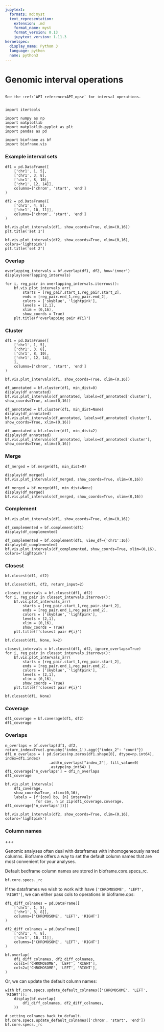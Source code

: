 ```yaml
---
jupytext:
  formats: md:myst
  text_representation:
    extension: .md
    format_name: myst
    format_version: 0.13
    jupytext_version: 1.11.3
kernelspec:
  display_name: Python 3
  language: python
  name: python3
---
```


# Genomic interval operations 

```{eval-rst}

See the :ref:`API reference<API_ops>` for interval operations.


```


```{code-cell} ipython3
import itertools

import numpy as np
import matplotlib
import matplotlib.pyplot as plt
import pandas as pd

import bioframe as bf
import bioframe.vis
```

### Example interval sets

```{code-cell} ipython3
df1 = pd.DataFrame([
    ['chr1', 1, 5],
    ['chr1', 3, 8],
    ['chr1', 8, 10],
    ['chr1', 12, 14]],
    columns=['chrom', 'start', 'end']
)

df2 = pd.DataFrame([
    ['chr1', 4, 8],
    ['chr1', 10, 11]],
    columns=['chrom', 'start', 'end']
)
```

```{code-cell} ipython3
bf.vis.plot_intervals(df1, show_coords=True, xlim=(0,16))
plt.title('set 1')

bf.vis.plot_intervals(df2, show_coords=True, xlim=(0,16), colors='lightpink')
plt.title('set 2')
```

### Overlap

```{code-cell} ipython3
overlapping_intervals = bf.overlap(df1, df2, how='inner')
display(overlapping_intervals)
```

```{code-cell} ipython3
for i, reg_pair in overlapping_intervals.iterrows(): 
    bf.vis.plot_intervals_arr(
        starts = [reg_pair.start_1,reg_pair.start_2],
        ends = [reg_pair.end_1,reg_pair.end_2],
        colors = ['skyblue', 'lightpink'],
        levels = [2,1],
        xlim = (0,16),
        show_coords = True)
    plt.title(f'overlapping pair #{i}')
```

### Cluster

```{code-cell} ipython3
df1 = pd.DataFrame([
    ['chr1', 1, 5],
    ['chr1', 3, 8],
    ['chr1', 8, 10],
    ['chr1', 12, 14],
    ],
    columns=['chrom', 'start', 'end']
)

bf.vis.plot_intervals(df1, show_coords=True, xlim=(0,16))
```

```{code-cell} ipython3
df_annotated = bf.cluster(df1, min_dist=0)
display(df_annotated)
bf.vis.plot_intervals(df_annotated, labels=df_annotated['cluster'], show_coords=True, xlim=(0,16))
```

```{code-cell} ipython3
df_annotated = bf.cluster(df1, min_dist=None)
display(df_annotated)
bf.vis.plot_intervals(df_annotated, labels=df_annotated['cluster'], show_coords=True, xlim=(0,16))
```

```{code-cell} ipython3
df_annotated = bf.cluster(df1, min_dist=2)
display(df_annotated)
bf.vis.plot_intervals(df_annotated, labels=df_annotated['cluster'], show_coords=True, xlim=(0,16))
```

### Merge

```{code-cell} ipython3
df_merged = bf.merge(df1, min_dist=0)

display(df_merged)
bf.vis.plot_intervals(df_merged, show_coords=True, xlim=(0,16))
```

```{code-cell} ipython3
df_merged = bf.merge(df1, min_dist=None)
display(df_merged)
bf.vis.plot_intervals(df_merged, show_coords=True, xlim=(0,16))
```

### Complement

```{code-cell} ipython3
bf.vis.plot_intervals(df1, show_coords=True, xlim=(0,16))
```

```{code-cell} ipython3
df_complemented = bf.complement(df1)
display(df_complemented)
```

```{code-cell} ipython3
df_complemented = bf.complement(df1, view_df={'chr1':16})
display(df_complemented)
bf.vis.plot_intervals(df_complemented, show_coords=True, xlim=(0,16), colors='lightpink')
```

### Closest

```{code-cell} ipython3
bf.closest(df1, df2)
```

```{code-cell} ipython3
bf.closest(df1, df2, return_input=2)
```

```{code-cell} ipython3
closest_intervals = bf.closest(df1, df2)
for i, reg_pair in closest_intervals.iterrows(): 
    bf.vis.plot_intervals_arr(
        starts = [reg_pair.start_1,reg_pair.start_2],
        ends = [reg_pair.end_1,reg_pair.end_2],
        colors = ['skyblue', 'lightpink'],
        levels = [2,1],
        xlim = (0,16),
        show_coords = True)
    plt.title(f'closest pair #{i}')
```

```{code-cell} ipython3
bf.closest(df1, None, k=2)
```

```{code-cell} ipython3
closest_intervals = bf.closest(df1, df2, ignore_overlaps=True)
for i, reg_pair in closest_intervals.iterrows(): 
    bf.vis.plot_intervals_arr(
        starts = [reg_pair.start_1,reg_pair.start_2],
        ends = [reg_pair.end_1,reg_pair.end_2],
        colors = ['skyblue', 'lightpink'],
        levels = [2,1],
        xlim = (0,16),
        show_coords = True)
    plt.title(f'closest pair #{i}')
```

```{code-cell} ipython3
bf.closest(df1, None)
```

### Coverage

```{code-cell} ipython3
df1_coverage = bf.coverage(df1, df2)
df1_coverage
```

### Overlaps

```{code-cell} ipython3
n_overlaps = bf.overlap(df1, df2, return_index=True).groupby('index_1').agg({"index_2": "count"})
df1_n_overlaps = ( pd.Series(np.zeros(df1.shape[0], dtype=np.int64), index=df1.index)
                    .add(n_overlaps["index_2"], fill_value=0)
                    .astype(np.int64) )
df1_coverage['n_overlaps'] = df1_n_overlaps
df1_coverage
```

```{code-cell} ipython3
bf.vis.plot_intervals(
    df1_coverage, 
    show_coords=True, xlim=(0,16), 
    labels = [f'{cov} bp, {n} intervals' 
              for cov, n in zip(df1_coverage.coverage, df1_coverage['n_overlaps'])])

bf.vis.plot_intervals(df2, show_coords=True, xlim=(0,16), colors='lightpink')
```

### Column names

+++

Genomic analyses often deal with dataframes with inhomogeneously named columns. Bioframe offers a way to set the default column names that are most convenient for your analyses. 

Default bedframe column names are stored in bioframe.core.specs_rc. 

```{code-cell} ipython3
bf.core.specs._rc
```

If the dataframes we wish to work with have `['CHROMOSOME', 'LEFT', 'RIGHT']`, we can either pass cols to operations in bioframe.ops:

```{code-cell} ipython3
df1_diff_colnames = pd.DataFrame([
    ['chr1', 1, 5],
    ['chr1', 3, 8]],
    columns=['CHROMOSOME', 'LEFT', 'RIGHT']
)

df2_diff_colnames = pd.DataFrame([
    ['chr1', 4, 8],
    ['chr1', 10, 11]],
    columns=['CHROMOSOME', 'LEFT', 'RIGHT']
)
```

```{code-cell} ipython3
bf.overlap(
    df1_diff_colnames, df2_diff_colnames,
    cols1=['CHROMOSOME', 'LEFT', 'RIGHT'],
    cols2=['CHROMOSOME', 'LEFT', 'RIGHT'],
)
```

Or, we can update the default column names:

```{code-cell} ipython3
with bf.core.specs.update_default_colnames(['CHROMOSOME', 'LEFT', 'RIGHT']):
    display(bf.overlap(
        df1_diff_colnames, df2_diff_colnames,
    ))
```

```{code-cell} ipython3
# setting colnames back to default.
bf.core.specs.update_default_colnames(['chrom', 'start', 'end'])
bf.core.specs._rc
```

